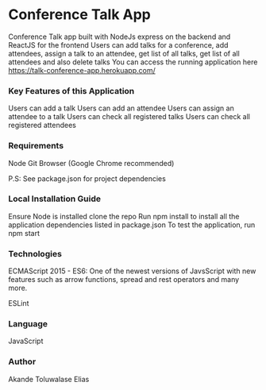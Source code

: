 # Conference Talk App
Conference Talk app built with NodeJs express on the backend and ReactJS for the frontend
Users can add talks for a conference, add attendees, assign a talk to an attendee, get list of all talks, get list of all attendees and also delete talks
You can access the running application here https://talk-conference-app.herokuapp.com/
### Key Features of this Application
Users can add a talk
Users can add an attendee
Users can assign an attendee to a talk
Users can check all registered talks
Users can check all registered attendees

### Requirements
Node
Git
Browser (Google Chrome recommended)

P.S: See package.json for project dependencies

### Local Installation Guide
Ensure Node is installed
clone the repo
Run npm install to install all the application dependencies listed in package.json
To test the application, run npm start

### Technologies
ECMAScript 2015 - ES6: One of the newest versions of JavsScript with new features such as arrow functions, spread and rest operators and many more.

ESLint

### Language
JavaScript

### Author
Akande Toluwalase Elias
